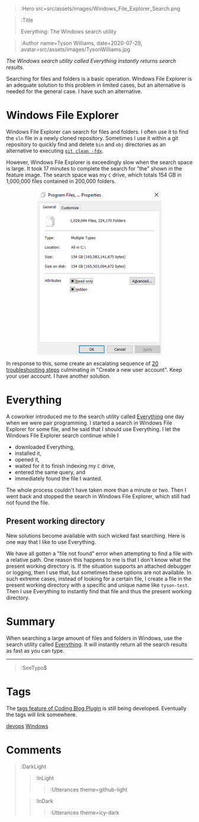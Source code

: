> :Hero src=src/assets/images/Windows_File_Explorer_Search.png

> :Title
>
> Everything: The Windows search utility

> :Author name=Tyson Williams,
>         date=2020-07-29,
>         avatar=src/assets/images/TysonWilliams.jpg

_The Windows search utility called Everything instantly returns search results._

Searching for files and folders is a basic operation.  Windows File Explorer is an adequate solution to this problem in limited cases, but an alternative is needed for the general case.  I have such an alternative.

# Windows File Explorer

Windows File Explorer can search for files and folders.  I often use it to find the `sln` file in a newly cloned repository.  Sometimes I use it within a git repository to quickly find and delete `bin` and `obj` directories as an alternative to executing [`git clean -fdx`](/2020-07-11_systematic_cleaning).

However, Windows File Explorer is exceedingly slow when the search space is large.  It took 17 minutes to complete the search for "the" shown in the feature image.  The search space was my `C` drive, which totals 154 GB in 1,000,000 files contained in 200,000 folders.

<img src="src/assets/images/C_drive_metadata.png"
     alt="Metadata for my C drive"
     style="display: block; margin-left: auto; margin-right: auto;">

In response to this, some create an escalating sequence of [20 troubleshooting steps](https://windowsreport.com/file-explorer-slow-windows-10/) culminating in "Create a new user account".  Keep your user account.  I have another solution.

# Everything

A coworker introduced me to the search utility called [Everything](https://voidtools.com/) one day when we were pair programming.  I started a search in Windows File Explorer for some file, and he said that I should use Everything.  I let the Windows File Explorer search continue while I
- downloaded Everything,
- installed it,
- opened it,
- waited for it to finish indexing my `C` drive,
- entered the same query, and
- immediately found the file I wanted.

The whole process couldn't have taken more than a minute or two.  Then I went back and stopped the search in Windows File Explorer, which still had not found the file.

## Present working directory

New solutions become available with such wicked fast searching.  Here is one way that I like to use Everything.

We have all gotten a "file not found" error when attempting to find a file with a relative path.  One reason this happens to me is that I don't know what the present working directory is.  If the situation supports an attached debugger or logging, then I use that, but sometimes these options are not available.  In such extreme cases, instead of looking for a certain file, I create a file in the present working directory with a specific and unique name like `tyson-test`.  Then I use Everything to instantly find that file and thus the present working directory.

# Summary

When searching a large amount of files and folders in Windows, use the search utility called [Everything](https://voidtools.com/).  It will instantly return all the search results as fast as you can type.

---

> :SeeTypo$

# Tags

The [tags feature of Coding Blog Plugin](https://connect-platform.github.io/coding-blog-plugin/tags) is still being developed.  Eventually the tags will link somewhere.

[devops](:Tag) [Windows](:Tag)

# Comments

> :DarkLight
> > :InLight
> >
> > > :Utterances theme=github-light
>
> > :InDark
> >
> > > :Utterances theme=icy-dark
